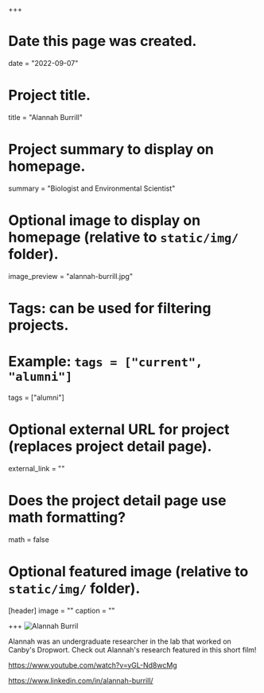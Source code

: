 +++
# Date this page was created.
date = "2022-09-07"

# Project title.
title = "Alannah Burrill"

# Project summary to display on homepage.
summary = "Biologist and Environmental Scientist"

# Optional image to display on homepage (relative to `static/img/` folder).
image_preview = "alannah-burrill.jpg"

# Tags: can be used for filtering projects.
# Example: `tags = ["current", "alumni"]`
tags = ["alumni"]

# Optional external URL for project (replaces project detail page).
external_link = ""

# Does the project detail page use math formatting?
math = false

# Optional featured image (relative to `static/img/` folder).
[header]
image = ""
caption = ""

+++
![Alannah Burril](/img/alannah-burrill.jpg)

Alannah was an undergraduate researcher in the lab that worked on Canby's 
Dropwort. Check out Alannah's research featured in this short film!

https://www.youtube.com/watch?v=yGL-Nd8wcMg

https://www.linkedin.com/in/alannah-burrill/
